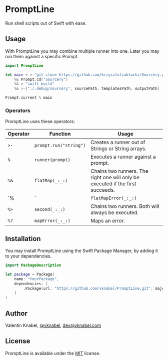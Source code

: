 # PromptLine

Run shell scripts out of Swift with ease.

## Usage

With PromptLine you may combine multiple runner into one.
Later you may run them against a specific Prompt.

```swift
import PromptLine

let main = >-"git clone https://github.com/krzysztofzablocki/Sourcery.git"
    %& Prompt.cd("Sourcery")
    %& >-"swift build"
    %& >-["./.debug/sourcery", sourcePath, templatesPath, outputPath]

Prompt.current % main
```

### Operators

PromptLine uses these operators:

| Operator  | Function               | Usage                                                                         |
|-----------|------------------------|-------------------------------------------------------------------------------|
| `>-`      | `prompt.run("string")` | Creates a runner out of Strings or String arrays.                             |
| `%`       | `runner(prompt)`       | Executes a runner against a prompt.                                           |
| `%&`      | `flatMap(_:_:)`        | Chains two runners. The right one will only be executed if the first succeeds.|
| `%|`      | `flatMapError(_:_:)`   | Chains two runners. The right one will only be executed if the first failed.  |
| `%>`      | `second(_:_:)`         | Chains two runners. Both will always be executed.                             |
| `%?`      | `mapError(_:_:)`       | Maps an error.                                                                |

## Installation

You may install PromptLine using the Swift Package Manager, by adding it to your dependencies.

```swift
import PackageDescription

let package = Package(
    name: "YourPackage",
    dependencies: [
        .Package(url: "https://github.com/vknabel/PromptLine.git", majorVersion: 0, minor: 1),
    ]
)
```

## Author

Valentin Knabel, [@vknabel](https://twitter.com/vknabel), dev@vknabel.com

## License

PromptLine is available under the [MIT](LICENSE) license.
